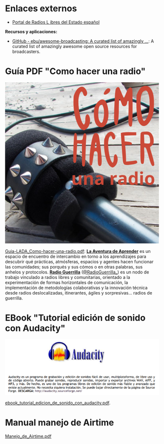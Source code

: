 # Enlaces externos

* [Portal de Radios L ibres del Estado español](https://radioslibres.info/) 

**Recursos y aplicaciones:**

* [GitHub - ebu/awesome-broadcasting: A curated list of amazingly ...](https://github.com/ebu/awesome-broadcasting): A curated list of amazingly awesome open source resources for broadcasters.

# Guía PDF "Como hacer una radio"

![](res/Guia-LADA_Como-hacer-una-radio_portada.PNG)

[Guia-LADA_Como-hacer-una-radio.pdf](res/Guia-LADA_Como-hacer-una-radio.pdf): **[La Aventura de Aprender](http://laaventuradeaprender.educalab.es/)** es un espacio de encuentro de intercambio en torno a los aprendizajes para descubrir qué prácticas, atmósferas, espacios y agentes hacen funcionar las comunidades; sus porqués y sus cómos o en otras palabras, sus anhelos y protocolos. **[Radio Guerrilla](http://www.radioguerrilla.org/)**  ([@RadioGuerrilla_](https://twitter.com/RadioGuerrilla_)) es un nodo de trabajo vinculado a radios libres y comunitarias, orientado a la experimentación de formas horizontales de comunicación, la implementación de metodologías colaborativas y la innovación técnica desde radios deslocalizadas, itinerantes, ágiles y sorpresivas… radios de guerrilla.

# EBook "Tutorial edición de sonido con Audacity"

![](res/ebook_tutorial_edicion_de_sonido_con_audacity_portada.PNG)

[ebook_tutorial_edicion_de_sonido_con_audacity.pdf](res/ebook_tutorial_edicion_de_sonido_con_audacity.pdf).

# Manual manejo de Airtime

[Manejo_de_Airtime.pdf](res/Manejo_de_Airtime.pdf)


